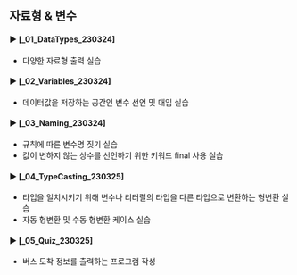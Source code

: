 ####
## 자료형 & 변수
####
#### ► [_01_DataTypes_230324]
- 다양한 자료형 출력 실습
####
#### ► [_02_Variables_230324]
- 데이터값을 저장하는 공간인 변수 선언 및 대입 실습
####
#### ► [_03_Naming_230324]
- 규칙에 따른 변수명 짓기 실습
- 값이 변하지 않는 상수를 선언하기 위한 키워드 final 사용 실습
####
#### ► [_04_TypeCasting_230325]
- 타입을 일치시키기 위해 변수나 리터럴의 타입을 다른 타입으로 변환하는 형변환 실습
- 자동 형변환 및 수동 형변환 케이스 실습
####
#### ► [_05_Quiz_230325]
- 버스 도착 정보를 출력하는 프로그램 작성
####
